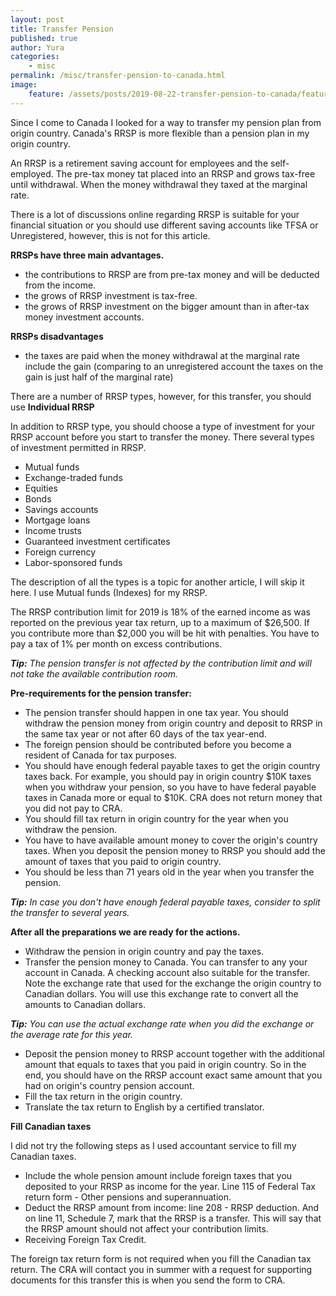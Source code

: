 ```yaml
---
layout: post
title: Transfer Pension
published: true
author: Yura
categories:
    - misc
permalink: /misc/transfer-pension-to-canada.html
image:
    feature: /assets/posts/2019-08-22-transfer-pension-to-canada/feature.jpg
---
```

Since I come to Canada I looked for a way to transfer my pension plan from origin country. Canada's RRSP is more flexible than a pension plan in my origin country.
<!--more-->

An RRSP is a retirement saving account for employees and the self-employed. The pre-tax money tat placed into an RRSP and grows tax-free until withdrawal. When the money withdrawal they taxed at the marginal rate.

There is a lot of discussions online regarding RRSP is suitable for your financial situation or you should use different saving accounts like TFSA or Unregistered, however, this is not for this article.

**RRSPs have three main advantages.**
- the contributions to RRSP are from pre-tax money and will be deducted from the income.
- the grows of RRSP investment is tax-free.
- the grows of RRSP investment on the bigger amount than in after-tax money investment accounts.

**RRSPs disadvantages**
- the taxes are paid when the money withdrawal at the marginal rate include the gain (comparing to an unregistered account the taxes on the gain is just half of the marginal rate)

There are a number of RRSP types, however, for this transfer, you should use **Individual RRSP**

In addition to RRSP type, you should choose a type of investment for your RRSP account before you start to transfer the money. There several types of investment permitted in RRSP.
- Mutual funds
- Exchange-traded funds
- Equities
- Bonds
- Savings accounts
- Mortgage loans
- Income trusts
- Guaranteed investment certificates
- Foreign currency
- Labor-sponsored funds

The description of all the types is a topic for another article, I will skip it here.
I use Mutual funds (Indexes) for my RRSP.

The RRSP contribution limit for 2019 is 18% of the earned income as was reported on the previous year tax return, up to a maximum of $26,500. If you contribute more than $2,000 you will be hit with penalties. You have to pay a tax of 1% per month on excess contributions.

***Tip:** The pension transfer is not affected by the contribution limit and will not take the available contribution room.*

**Pre-requirements for the pension transfer:**
- The pension transfer should happen in one tax year. You should withdraw the pension money from origin country and deposit to RRSP in the same tax year or not after 60 days of the tax year-end.
- The foreign pension should be contributed before you become a resident of Canada for tax purposes.
- You should have enough federal payable taxes to get the origin country taxes back. For example, you should pay in origin country $10K taxes when you withdraw your pension, so you have to have federal payable taxes in Canada more or equal to $10K. CRA does not return money that you did not pay to CRA.
- You should fill tax return in origin country for the year when you withdraw the pension.
- You have to have available amount money to cover the origin's country taxes. When you deposit the pension money to RRSP you should add the amount of taxes that you paid to origin country.
- You should be less than 71 years old in the year when you transfer the pension.

***Tip:** In case you don't have enough federal payable taxes, consider to split the transfer to several years.*

**After all the preparations we are ready for the actions.**
- Withdraw the pension in origin country and pay the taxes.
- Transfer the pension money to Canada. You can transfer to any your account in Canada. A checking account also suitable for the transfer. Note the exchange rate that used for the exchange the origin country to Canadian dollars. You will use this exchange rate to convert all the amounts to Canadian dollars.

***Tip:** You can use the actual exchange rate when you did the exchange or the average rate for this year.*
- Deposit the pension money to RRSP account together with the additional amount that equals to taxes that you paid in origin country. So in the end, you should have on the RRSP account exact same amount that you had on origin's country pension account.
- Fill the tax return in the origin country.
- Translate the tax return to English by a certified translator.

**Fill Canadian taxes**

I did not try the following steps as I used accountant service to fill my Canadian taxes.
- Include the whole pension amount include foreign taxes that you deposited to your RRSP as income for the year. Line 115 of Federal Tax return form - Other pensions and superannuation.
- Deduct the RRSP amount from income: line 208 - RRSP deduction. And on line 11, Schedule 7, mark that the RRSP is a transfer. This will say that the RRSP amount should not affect your contribution limits.
- Receiving Foreign Tax Credit.

The foreign tax return form is not required when you fill the Canadian tax return. The CRA will contact you in summer with a request for supporting documents for this transfer this is when you send the form to CRA.
